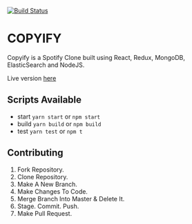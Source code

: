 [![Build Status](https://travis-ci.com/enahsor/COPYIFY.svg?branch=master)](https://travis-ci.com/enahsor/COPYIFY)

# COPYIFY

Copyify is a Spotify Clone built using React, Redux, MongoDB, ElasticSearch and NodeJS.

Live version [here](https://copyify.dowenr.com)

## Scripts Available

-   start `yarn start` or `npm start`
-   build `yarn build` or `npm build`
-   test `yarn test` or `npm t`

## Contributing

1. Fork Repository.
2. Clone Repository.
3. Make A New Branch.
4. Make Changes To Code.
5. Merge Branch Into Master & Delete It.
6. Stage. Commit. Push.
7. Make Pull Request.
